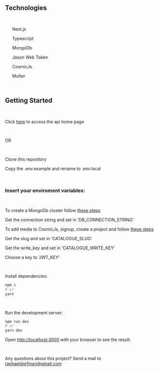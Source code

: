 ## Technologies

<br>

<ul>Next.js</ul>
<ul>Typescript</ul>
<ul>MongoDb</ul>
<ul>Jason Web Token</ul>
<ul>CosmicJs</ul>
<ul>Multer</ul>

<br>

## Getting Started

<br>

Click [here](https://prova-verzel-api.vercel.app/api/home) to access the api home page

<br>

OR

<br>

Clone this repository

Copy the .env.example and rename to .env.local

<br>

### Insert your enviroment variables:

<br>

To create a MongoDb cluster follow [these steps](https://www.mongodb.com/docs/atlas/getting-started/)

Get the connection string and set in 'DB_CONNECTION_STRING'

To add media to CosmicJs, signup, create a project and follow [these steps](https://docs.cosmicjs.com/examples/add-media)

Get the slug and set in 'CATALOGUE_SLUG'

Get the write_key and set in 'CATALOGUE_WRITE_KEY'

Choose a key to 'JWT_KEY'

<br>

Install dependencies:

```bash
npm i
# or
yarn
```

<br>

Run the development server:

```bash
npm run dev
# or
yarn dev
```

Open [http://localhost:3000](http://localhost:3000) with your browser to see the result.

<br>

Any questions about this project? Send a mail to [raphaeldorfman@gmail.com](mailto:raphaeldorfman@gmail.com)
